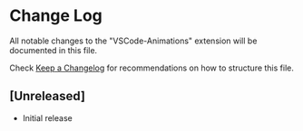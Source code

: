 # Change Log

All notable changes to the "VSCode-Animations" extension will be documented in this file.

Check [Keep a Changelog](http://keepachangelog.com/) for recommendations on how to structure this file.

## [Unreleased]

- Initial release